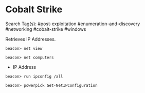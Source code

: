 # Cobalt Strike

Search Tag(s): #post-exploitation #enumeration-and-discovery #networking #cobalt-strike #windows

Retrieves IP Addresses.

```
beacon> net view

beacon> net computers
```

- IP Address

```
beacon> run ipconfig /all

beacon> powerpick Get-NetIPConfiguration
```